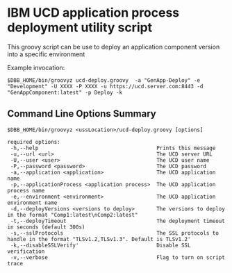 # IBM UCD application process deployment utility script

This groovy script can be use to deploy an application component version into a specific environment

Example invocation:
```
$DBB_HOME/bin/groovyz ucd-deploy.groovy  -a "GenApp-Deploy" -e "Development" -U XXXX -P XXXX -u https://ucd.server.com:8443 -d "GenAppComponent:latest" -p Deploy -k
```

## Command Line Options Summary
```
$DBB_HOME/bin/groovyz <ussLocation>/ucd-deploy.groovy [options]

required options:
 -h,--help                                      Prints this message
 -u,--url <url>                                 The UCD server URL
 -U,--user <user>                               The UCD user name
 -P,--password <password>                       The UCD password
 -a,--application <application>                 The UCD application name
 -p,--applicationProcess <application process>  The UCD application process name
 -e,--environment <environment>                 The UCD application environment name
 -d,--deployVersions <versions to deploy>       The versions to deploy in the format "Comp1:latest\nComp2:latest"
 -t,--deployTimeout                             The deployment timeout in seconds (default 300s)
 -s,--sslProtocols                              The SSL protocols to handle in the format "TLSv1.2,TLSv1.3". Default is TLSv1.2'
 -k,--disableSSLVerify'                         Disable SSL verification
 -v,--verbose                                   Flag to turn on script trace
 ```